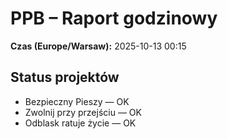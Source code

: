 # PPB – Raport godzinowy
**Czas (Europe/Warsaw):** 2025-10-13 00:15

## Status projektów
- Bezpieczny Pieszy — OK
- Zwolnij przy przejściu — OK
- Odblask ratuje życie — OK

